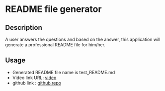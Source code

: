 # README file generator

## Description
A user answers the questions and based on the answer, this application will generate a professional README file for him/her.

## Usage
- Generated README file name is test_README.md
- Video link URL: [video](https://drive.google.com/file/d/15gniAy0SRPr9Fe95_7yxwxCtQUWDUES5/view)
- github link : [github repo](https://github.com/namahage1/README_generator.git)



